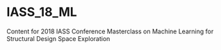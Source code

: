 # IASS_18_ML
Content for 2018 IASS Conference Masterclass on Machine Learning for Structural Design Space Exploration
